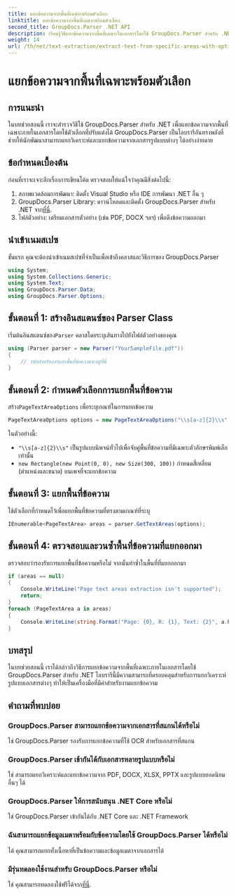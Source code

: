 ```yaml
---
title: แยกข้อความจากพื้นที่เฉพาะพร้อมตัวเลือก
linktitle: แยกข้อความจากพื้นที่เฉพาะพร้อมตัวเลือก
second_title: GroupDocs.Parser .NET API
description: เรียนรู้วิธีแยกข้อความจากพื้นที่เฉพาะในเอกสารโดยใช้ GroupDocs.Parser สำหรับ .NET สำรวจตัวเลือกการแยกข้อความขั้นสูงด้วยบทช่วยสอนนี้
weight: 14
url: /th/net/text-extraction/extract-text-from-specific-areas-with-options/
---
```


# แยกข้อความจากพื้นที่เฉพาะพร้อมตัวเลือก

## การแนะนำ
ในบทช่วยสอนนี้ เราจะสำรวจวิธีใช้ GroupDocs.Parser สำหรับ .NET เพื่อแยกข้อความจากพื้นที่เฉพาะภายในเอกสารโดยใช้ตัวเลือกที่ปรับแต่งได้ GroupDocs.Parser เป็นไลบรารีอันทรงพลังที่ช่วยให้นักพัฒนาสามารถแยกวิเคราะห์และแยกข้อความจากเอกสารรูปแบบต่างๆ ได้อย่างง่ายดาย
## ข้อกำหนดเบื้องต้น
ก่อนที่เราจะเจาะลึกเรื่องการเขียนโค้ด ตรวจสอบให้แน่ใจว่าคุณมีสิ่งต่อไปนี้:
1. สภาพแวดล้อมการพัฒนา: ติดตั้ง Visual Studio หรือ IDE การพัฒนา .NET อื่น ๆ
2.  GroupDocs.Parser Library: ดาวน์โหลดและติดตั้ง GroupDocs.Parser สำหรับ .NET จาก[ที่นี่](https://releases.groupdocs.com/parser/net/).
3. ไฟล์ตัวอย่าง: เตรียมเอกสารตัวอย่าง (เช่น PDF, DOCX ฯลฯ) เพื่อดึงข้อความออกมา

## นำเข้าเนมสเปซ
ขั้นแรก คุณจะต้องนำเข้าเนมสเปซที่จำเป็นเพื่อเข้าถึงคลาสและวิธีการของ GroupDocs.Parser
```csharp
using System;
using System.Collections.Generic;
using System.Text;
using GroupDocs.Parser.Data;
using GroupDocs.Parser.Options;
```
## ขั้นตอนที่ 1: สร้างอินสแตนซ์ของ Parser Class
 เริ่มต้นอินสแตนซ์ของ`Parser` คลาสโดยระบุเส้นทางไปยังไฟล์ตัวอย่างของคุณ
```csharp
using (Parser parser = new Parser("YourSampleFile.pdf"))
{
    // รหัสสำหรับการแยกพื้นที่ข้อความจะอยู่ที่นี่
}
```
## ขั้นตอนที่ 2: กำหนดตัวเลือกการแยกพื้นที่ข้อความ
 สร้าง`PageTextAreaOptions` เพื่อระบุเกณฑ์ในการแยกข้อความ
```csharp
PageTextAreaOptions options = new PageTextAreaOptions("\\s[a-z]{2}\\s", new Rectangle(new Point(0, 0), new Size(300, 100)));
```
ในตัวอย่างนี้:
- `"\\s[a-z]{2}\\s"` เป็นรูปแบบนิพจน์ทั่วไปเพื่อจับคู่พื้นที่ข้อความที่มีเฉพาะตัวอักษรพิมพ์เล็กเท่านั้น
- `new Rectangle(new Point(0, 0), new Size(300, 100))` กำหนดสี่เหลี่ยม (ตำแหน่งและขนาด) บนเพจที่จะแยกข้อความ
## ขั้นตอนที่ 3: แยกพื้นที่ข้อความ
ใช้ตัวเลือกที่กำหนดไว้เพื่อแยกพื้นที่ข้อความที่ตรงตามเกณฑ์ที่ระบุ
```csharp
IEnumerable<PageTextArea> areas = parser.GetTextAreas(options);
```
## ขั้นตอนที่ 4: ตรวจสอบและวนซ้ำพื้นที่ข้อความที่แยกออกมา
ตรวจสอบว่ารองรับการแยกพื้นที่ข้อความหรือไม่ จากนั้นทำซ้ำในพื้นที่ที่แยกออกมา
```csharp
if (areas == null)
{
    Console.WriteLine("Page text areas extraction isn't supported");
    return;
}
foreach (PageTextArea a in areas)
{
    Console.WriteLine(string.Format("Page: {0}, R: {1}, Text: {2}", a.Page.Index, a.Rectangle, a.Text));
}
```

## บทสรุป
ในบทช่วยสอนนี้ เราได้กล่าวถึงวิธีการแยกข้อความจากพื้นที่เฉพาะภายในเอกสารโดยใช้ GroupDocs.Parser สำหรับ .NET ไลบรารีนี้มีความสามารถที่ครอบคลุมสำหรับการแยกวิเคราะห์รูปแบบเอกสารต่างๆ ทำให้เป็นเครื่องมือที่มีค่าสำหรับงานแยกข้อความ

## คำถามที่พบบ่อย
### GroupDocs.Parser สามารถแยกข้อความจากเอกสารที่สแกนได้หรือไม่
ใช่ GroupDocs.Parser รองรับการแยกข้อความที่ใช้ OCR สำหรับเอกสารที่สแกน
### GroupDocs.Parser เข้ากันได้กับเอกสารหลายรูปแบบหรือไม่
ใช่ สามารถแยกวิเคราะห์และแยกข้อความจาก PDF, DOCX, XLSX, PPTX และรูปแบบยอดนิยมอื่นๆ ได้
### GroupDocs.Parser ให้การสนับสนุน .NET Core หรือไม่
ใช่ GroupDocs.Parser เข้ากันได้กับ .NET Core และ .NET Framework
### ฉันสามารถแยกข้อมูลเมตาพร้อมกับข้อความโดยใช้ GroupDocs.Parser ได้หรือไม่
ได้ คุณสามารถแยกทั้งเนื้อหาที่เป็นข้อความและข้อมูลเมตาจากเอกสารได้
### มีรุ่นทดลองใช้งานสำหรับ GroupDocs.Parser หรือไม่
 ใช่ คุณสามารถทดลองใช้ฟรีได้จาก[ที่นี่](https://releases.groupdocs.com/).
